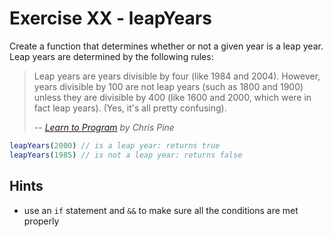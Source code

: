 # Exercise XX - leapYears

Create a function that determines whether or not a given year is a leap year. Leap years are determined by the following rules:

> Leap years are years divisible by four (like 1984 and 2004). However, years divisible by 100 are not leap years (such as 1800 and 1900) unless they are divisible by 400 (like 1600 and 2000, which were in fact leap years). (Yes, it's all pretty confusing).
>
> -- *[Learn to Program](https://pine.fm/LearnToProgram/chap_06.html) by Chris Pine*

```javascript
leapYears(2000) // is a leap year: returns true
leapYears(1985) // is not a leap year: returns false
```

## Hints

- use an `if` statement and `&&` to make sure all the conditions are met properly
